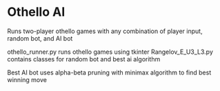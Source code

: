 # Othello AI
Runs two-player othello games with any combination of player input, random bot, and AI bot

othello_runner.py runs othello games using tkinter
Rangelov_E_U3_L3.py contains classes for random bot and best ai algorithm

Best AI bot uses alpha-beta pruning with minimax algorithm to find best winning move
